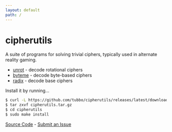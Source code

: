 ```yaml
---
layout: default
path: /
---
```


# cipherutils

A suite of programs for solving trivial ciphers, typically used in
alternate reality gaming.

* [unrot][]   - decode rotational ciphers
* [byteme][]  - decode byte-based ciphers
* [radix][]   - decode base ciphers

Install it by running...

```bash
$ curl -L https://github.com/tubbo/cipherutils/releases/latest/download/cipherutils.tar.gz -o cipherutils.tar.gz
$ tar zxvf cipherutils.tar.gz
$ cd cipherutils
$ sudo make install
```

[Source Code][] - [Submit an Issue][]

[unrot]: unrot
[byteme]: byteme
[radix]: radix
[Source Code]: https://github.com/tubbo/cipherutils
[Submit an Issue]: https://github.com/tubbo/cipherutils/issues/new
